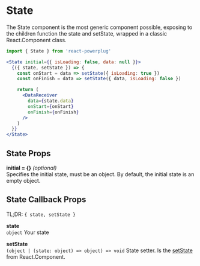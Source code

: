 # State

The State component is the most generic component possible, exposing to the children function the state and setState, wrapped in a classic React.Component class.

```js
import { State } from 'react-powerplug'
``` 

```jsx
<State initial={{ isLoading: false, data: null }}>
  {({ state, setState }) => {
    const onStart = data => setState({ isLoading: true })
    const onFinish = data => setState({ data, isLoading: false })

    return (
      <DataReceiver
        data={state.data}
        onStart={onStart}
        onFinish={onFinish}
      />
    )
  }}
</State>
``` 

## State Props

**initial = {}** *(optional)*  
Specifies the initial state, must be an object.
By default, the initial state is an empty object.

## State Callback Props

TL;DR: `{ state, setState }`

**state**  
`object`
Your state

**setState**  
`(object | (state: object) => object) => void`
State setter. Is the [setState](https://facebook.github.io/react/docs/react-component.html#setstate) from React.Component.
